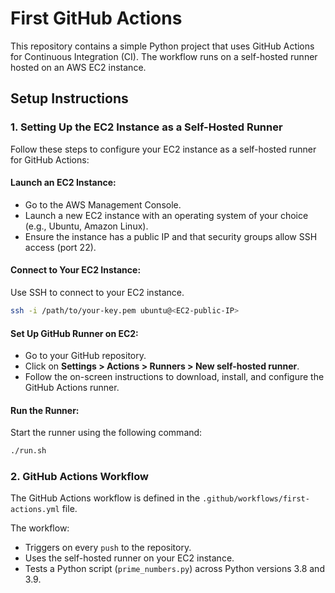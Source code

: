 # First GitHub Actions

This repository contains a simple Python project that uses GitHub Actions for Continuous Integration (CI). The workflow runs on a self-hosted runner hosted on an AWS EC2 instance.

## Setup Instructions

### 1. Setting Up the EC2 Instance as a Self-Hosted Runner

Follow these steps to configure your EC2 instance as a self-hosted runner for GitHub Actions:

#### Launch an EC2 Instance:

- Go to the AWS Management Console.
- Launch a new EC2 instance with an operating system of your choice (e.g., Ubuntu, Amazon Linux).
- Ensure the instance has a public IP and that security groups allow SSH access (port 22).

#### Connect to Your EC2 Instance:

Use SSH to connect to your EC2 instance.

```bash
ssh -i /path/to/your-key.pem ubuntu@<EC2-public-IP>
```
#### Set Up GitHub Runner on EC2:

- Go to your GitHub repository.
- Click on **Settings > Actions > Runners > New self-hosted runner**.
- Follow the on-screen instructions to download, install, and configure the GitHub Actions runner.
 #### Run the Runner:

Start the runner using the following command:

```bash
./run.sh
```

### 2. GitHub Actions Workflow

The GitHub Actions workflow is defined in the `.github/workflows/first-actions.yml` file.

The workflow:
- Triggers on every `push` to the repository.
- Uses the self-hosted runner on your EC2 instance.
- Tests a Python script (`prime_numbers.py`) across Python versions 3.8 and 3.9.
